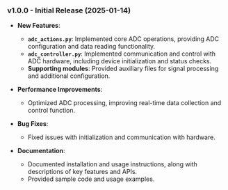 ### v1.0.0 - Initial Release (2025-01-14)

- **New Features**:
  - **`adc_actions.py`**: Implemented core ADC operations, providing ADC configuration and data reading functionality.
  - **`adc_controller.py`**: Implemented communication and control with ADC hardware, including device initialization and status checks.
  - **Supporting modules**: Provided auxiliary files for signal processing and additional configuration.

- **Performance Improvements**:
  - Optimized ADC processing, improving real-time data collection and control function.
  
- **Bug Fixes**:
  - Fixed issues with initialization and communication with hardware.

- **Documentation**:
  - Documented installation and usage instructions, along with descriptions of key features and APIs.
  - Provided sample code and usage examples.
